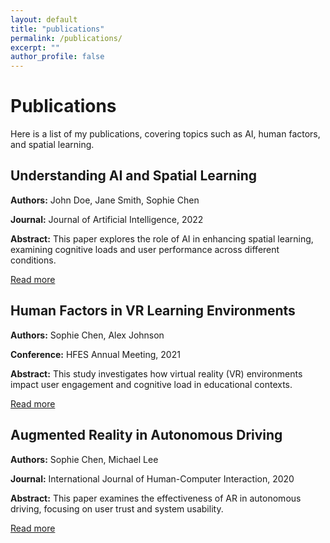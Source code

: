 ```yaml
---
layout: default
title: "publications"
permalink: /publications/
excerpt: ""
author_profile: false
---
```


<h1>Publications</h1>
<p>Here is a list of my publications, covering topics such as AI, human factors, and spatial learning.</p>

<div class="card-container">
  <!-- 第一篇文章 -->
  <div class="card">
    <h2>Understanding AI and Spatial Learning</h2>
    <p><strong>Authors:</strong> John Doe, Jane Smith, Sophie Chen</p>
    <p><strong>Journal:</strong> Journal of Artificial Intelligence, 2022</p>
    <p><strong>Abstract:</strong> This paper explores the role of AI in enhancing spatial learning, examining cognitive loads and user performance across different conditions.</p>
    <a href="https://linktofullpaper.com" class="btn">Read more</a>
  </div>

  <!-- 第二篇文章 -->
  <div class="card">
    <h2>Human Factors in VR Learning Environments</h2>
    <p><strong>Authors:</strong> Sophie Chen, Alex Johnson</p>
    <p><strong>Conference:</strong> HFES Annual Meeting, 2021</p>
    <p><strong>Abstract:</strong> This study investigates how virtual reality (VR) environments impact user engagement and cognitive load in educational contexts.</p>
    <a href="https://linktofullpaper.com" class="btn">Read more</a>
  </div>

  <!-- 第三篇文章 -->
  <div class="card">
    <h2>Augmented Reality in Autonomous Driving</h2>
    <p><strong>Authors:</strong> Sophie Chen, Michael Lee</p>
    <p><strong>Journal:</strong> International Journal of Human-Computer Interaction, 2020</p>
    <p><strong>Abstract:</strong> This paper examines the effectiveness of AR in autonomous driving, focusing on user trust and system usability.</p>
    <a href="https://linktofullpaper.com" class="btn">Read more</a>
  </div>
